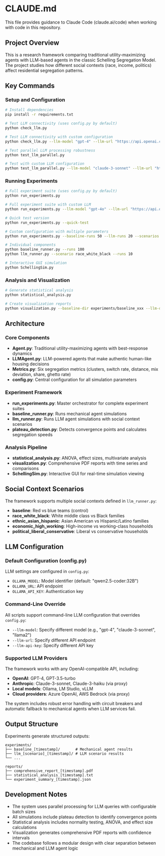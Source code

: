 # CLAUDE.md

This file provides guidance to Claude Code (claude.ai/code) when working with code in this repository.

## Project Overview

This is a research framework comparing traditional utility-maximizing agents with LLM-based agents in the classic Schelling Segregation Model. The project studies how different social contexts (race, income, politics) affect residential segregation patterns.

## Key Commands

### Setup and Configuration
```bash
# Install dependencies
pip install -r requirements.txt

# Test LLM connectivity (uses config.py by default)
python check_llm.py

# Test LLM connectivity with custom configuration
python check_llm.py --llm-model "gpt-4" --llm-url "https://api.openai.com/v1/chat/completions" --llm-api-key "your-key"

# Test parallel LLM processing robustness
python test_llm_parallel.py

# Test with custom LLM configuration
python test_llm_parallel.py --llm-model "claude-3-sonnet" --llm-url "https://api.anthropic.com/v1/messages"
```

### Running Experiments
```bash
# Full experiment suite (uses config.py by default)
python run_experiments.py

# Full experiment suite with custom LLM
python run_experiments.py --llm-model "gpt-4o" --llm-url "https://api.openai.com/v1/chat/completions" --llm-api-key "your-key"

# Quick test version
python run_experiments.py --quick-test

# Custom configuration with multiple parameters
python run_experiments.py --baseline-runs 50 --llm-runs 20 --scenarios baseline race_white_black --llm-model "claude-3-sonnet"

# Individual components
python baseline_runner.py --runs 100
python llm_runner.py --scenario race_white_black --runs 10

# Interactive GUI simulation
python SchellingSim.py
```

### Analysis and Visualization
```bash
# Generate statistical analysis
python statistical_analysis.py

# Create visualization reports
python visualization.py --baseline-dir experiments/baseline_xxx --llm-dirs experiments/llm_*
```

## Architecture

### Core Components
- **Agent.py**: Traditional utility-maximizing agents with best-response dynamics
- **LLMAgent.py**: LLM-powered agents that make authentic human-like housing decisions
- **Metrics.py**: Six segregation metrics (clusters, switch rate, distance, mix deviation, share, ghetto rate)
- **config.py**: Central configuration for all simulation parameters

### Experiment Framework
- **run_experiments.py**: Master orchestrator for complete experiment suites
- **baseline_runner.py**: Runs mechanical agent simulations
- **llm_runner.py**: Runs LLM agent simulations with social context scenarios
- **plateau_detection.py**: Detects convergence points and calculates segregation speeds

### Analysis Pipeline
- **statistical_analysis.py**: ANOVA, effect sizes, multivariate analysis
- **visualization.py**: Comprehensive PDF reports with time series and comparisons
- **SchellingSim.py**: Interactive GUI for real-time simulation viewing

## Social Context Scenarios

The framework supports multiple social contexts defined in `llm_runner.py`:
- **baseline**: Red vs blue teams (control)
- **race_white_black**: White middle class vs Black families
- **ethnic_asian_hispanic**: Asian American vs Hispanic/Latino families
- **economic_high_working**: High-income vs working-class households
- **political_liberal_conservative**: Liberal vs conservative households

## LLM Configuration

### Default Configuration (config.py)
LLM settings are configured in `config.py`:
- `OLLAMA_MODEL`: Model identifier (default: "qwen2.5-coder:32B")
- `OLLAMA_URL`: API endpoint
- `OLLAMA_API_KEY`: Authentication key

### Command-Line Override
All scripts support command-line LLM configuration that overrides `config.py`:
- `--llm-model`: Specify different model (e.g., "gpt-4", "claude-3-sonnet", "llama2")
- `--llm-url`: Specify different API endpoint
- `--llm-api-key`: Specify different API key

### Supported LLM Providers
The framework works with any OpenAI-compatible API, including:
- **OpenAI**: GPT-4, GPT-3.5-turbo
- **Anthropic**: Claude-3-sonnet, Claude-3-haiku (via proxy)
- **Local models**: Ollama, LM Studio, vLLM
- **Cloud providers**: Azure OpenAI, AWS Bedrock (via proxy)

The system includes robust error handling with circuit breakers and automatic fallback to mechanical agents when LLM services fail.

## Output Structure

Experiments generate structured outputs:
```
experiments/
├── baseline_[timestamp]/       # Mechanical agent results
├── llm_[scenario]_[timestamp]/ # LLM scenario results
└── ...

reports/
├── comprehensive_report_[timestamp].pdf
├── statistical_analysis_[timestamp].txt
└── experiment_summary_[timestamp].json
```

## Development Notes

- The system uses parallel processing for LLM queries with configurable batch sizes
- All simulations include plateau detection to identify convergence points
- Statistical analysis includes normality testing, ANOVA, and effect size calculations
- Visualization generates comprehensive PDF reports with confidence intervals
- The codebase follows a modular design with clear separation between mechanical and LLM agent logic